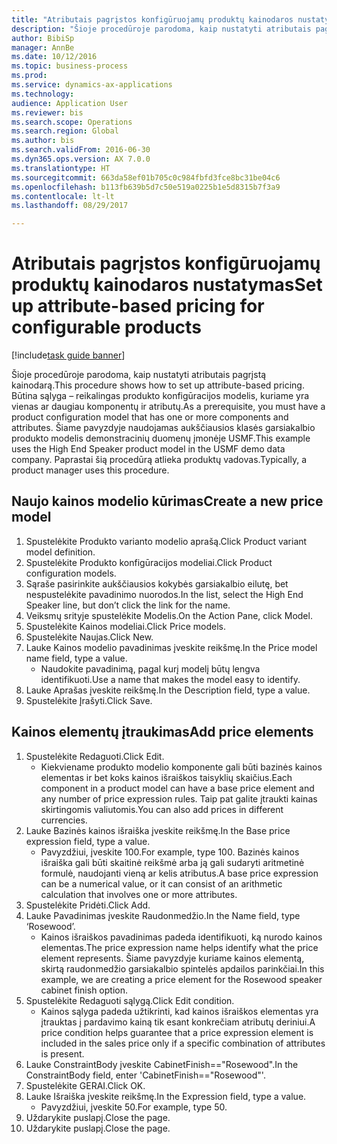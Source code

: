 ```yaml
--- 
title: "Atributais pagrįstos konfigūruojamų produktų kainodaros nustatymas"
description: "Šioje procedūroje parodoma, kaip nustatyti atributais pagrįstą kainodarą."
author: BibiSp
manager: AnnBe
ms.date: 10/12/2016
ms.topic: business-process
ms.prod: 
ms.service: dynamics-ax-applications
ms.technology: 
audience: Application User
ms.reviewer: bis
ms.search.scope: Operations
ms.search.region: Global
ms.author: bis
ms.search.validFrom: 2016-06-30
ms.dyn365.ops.version: AX 7.0.0
ms.translationtype: HT
ms.sourcegitcommit: 663da58ef01b705c0c984fbfd3fce8bc31be04c6
ms.openlocfilehash: b113fb639b5d7c50e519a0225b1e5d8315b7f3a9
ms.contentlocale: lt-lt
ms.lasthandoff: 08/29/2017

---
```

# <a name="set-up-attribute-based-pricing-for-configurable-products"></a><span data-ttu-id="4c969-103">Atributais pagrįstos konfigūruojamų produktų kainodaros nustatymas</span><span class="sxs-lookup"><span data-stu-id="4c969-103">Set up attribute-based pricing for configurable products</span></span>

[!include[task guide banner](../../includes/task-guide-banner.md)]

<span data-ttu-id="4c969-104">Šioje procedūroje parodoma, kaip nustatyti atributais pagrįstą kainodarą.</span><span class="sxs-lookup"><span data-stu-id="4c969-104">This procedure shows how to set up attribute-based pricing.</span></span> <span data-ttu-id="4c969-105">Būtina sąlyga – reikalingas produkto konfigūracijos modelis, kuriame yra vienas ar daugiau komponentų ir atributų.</span><span class="sxs-lookup"><span data-stu-id="4c969-105">As a prerequisite, you must have a product configuration model that has one or more components and attributes.</span></span> <span data-ttu-id="4c969-106">Šiame pavyzdyje naudojamas aukščiausios klasės garsiakalbio produkto modelis demonstracinių duomenų įmonėje USMF.</span><span class="sxs-lookup"><span data-stu-id="4c969-106">This example uses the High End Speaker product model in the USMF demo data company.</span></span> <span data-ttu-id="4c969-107">Paprastai šią procedūrą atlieka produktų vadovas.</span><span class="sxs-lookup"><span data-stu-id="4c969-107">Typically, a product manager uses this procedure.</span></span>


## <a name="create-a-new-price-model"></a><span data-ttu-id="4c969-108">Naujo kainos modelio kūrimas</span><span class="sxs-lookup"><span data-stu-id="4c969-108">Create a new price model</span></span>
1. <span data-ttu-id="4c969-109">Spustelėkite Produkto varianto modelio aprašą.</span><span class="sxs-lookup"><span data-stu-id="4c969-109">Click Product variant model definition.</span></span>
2. <span data-ttu-id="4c969-110">Spustelėkite Produkto konfigūracijos modeliai.</span><span class="sxs-lookup"><span data-stu-id="4c969-110">Click Product configuration models.</span></span>
3. <span data-ttu-id="4c969-111">Sąraše pasirinkite aukščiausios kokybės garsiakalbio eilutę, bet nespustelėkite pavadinimo nuorodos.</span><span class="sxs-lookup"><span data-stu-id="4c969-111">In the list, select the High End Speaker line, but don’t click the link for the name.</span></span>
4. <span data-ttu-id="4c969-112">Veiksmų srityje spustelėkite Modelis.</span><span class="sxs-lookup"><span data-stu-id="4c969-112">On the Action Pane, click Model.</span></span>
5. <span data-ttu-id="4c969-113">Spustelėkite Kainos modeliai.</span><span class="sxs-lookup"><span data-stu-id="4c969-113">Click Price models.</span></span>
6. <span data-ttu-id="4c969-114">Spustelėkite Naujas.</span><span class="sxs-lookup"><span data-stu-id="4c969-114">Click New.</span></span>
7. <span data-ttu-id="4c969-115">Lauke Kainos modelio pavadinimas įveskite reikšmę.</span><span class="sxs-lookup"><span data-stu-id="4c969-115">In the Price model name field, type a value.</span></span>
    * <span data-ttu-id="4c969-116">Naudokite pavadinimą, pagal kurį modelį būtų lengva identifikuoti.</span><span class="sxs-lookup"><span data-stu-id="4c969-116">Use a name that makes the model easy to identify.</span></span>  
8. <span data-ttu-id="4c969-117">Lauke Aprašas įveskite reikšmę.</span><span class="sxs-lookup"><span data-stu-id="4c969-117">In the Description field, type a value.</span></span>
9. <span data-ttu-id="4c969-118">Spustelėkite Įrašyti.</span><span class="sxs-lookup"><span data-stu-id="4c969-118">Click Save.</span></span>

## <a name="add-price-elements"></a><span data-ttu-id="4c969-119">Kainos elementų įtraukimas</span><span class="sxs-lookup"><span data-stu-id="4c969-119">Add price elements</span></span>
1. <span data-ttu-id="4c969-120">Spustelėkite Redaguoti.</span><span class="sxs-lookup"><span data-stu-id="4c969-120">Click Edit.</span></span>
    * <span data-ttu-id="4c969-121">Kiekviename produkto modelio komponente gali būti bazinės kainos elementas ir bet koks kainos išraiškos taisyklių skaičius.</span><span class="sxs-lookup"><span data-stu-id="4c969-121">Each component in a product model can have a base price element and any number of price expression rules.</span></span> <span data-ttu-id="4c969-122">Taip pat galite įtraukti kainas skirtingomis valiutomis.</span><span class="sxs-lookup"><span data-stu-id="4c969-122">You can also add prices in different currencies.</span></span>  
2. <span data-ttu-id="4c969-123">Lauke Bazinės kainos išraiška įveskite reikšmę.</span><span class="sxs-lookup"><span data-stu-id="4c969-123">In the Base price expression field, type a value.</span></span>
    * <span data-ttu-id="4c969-124">Pavyzdžiui, įveskite 100.</span><span class="sxs-lookup"><span data-stu-id="4c969-124">For example, type 100.</span></span>   <span data-ttu-id="4c969-125">Bazinės kainos išraiška gali būti skaitinė reikšmė arba ją gali sudaryti aritmetinė formulė, naudojanti vieną ar kelis atributus.</span><span class="sxs-lookup"><span data-stu-id="4c969-125">A base price expression can be a numerical value, or it can consist of an arithmetic calculation that involves one or more attributes.</span></span>  
3. <span data-ttu-id="4c969-126">Spustelėkite Pridėti.</span><span class="sxs-lookup"><span data-stu-id="4c969-126">Click Add.</span></span>
4. <span data-ttu-id="4c969-127">Lauke Pavadinimas įveskite Raudonmedžio.</span><span class="sxs-lookup"><span data-stu-id="4c969-127">In the Name field, type ‘Rosewood’.</span></span>
    * <span data-ttu-id="4c969-128">Kainos išraiškos pavadinimas padeda identifikuoti, ką nurodo kainos elementas.</span><span class="sxs-lookup"><span data-stu-id="4c969-128">The price expression name helps identify what the price element represents.</span></span> <span data-ttu-id="4c969-129">Šiame pavyzdyje kuriame kainos elementą, skirtą raudonmedžio garsiakalbio spintelės apdailos parinkčiai.</span><span class="sxs-lookup"><span data-stu-id="4c969-129">In this example, we are creating a price element for the Rosewood speaker cabinet finish option.</span></span>  
5. <span data-ttu-id="4c969-130">Spustelėkite Redaguoti sąlygą.</span><span class="sxs-lookup"><span data-stu-id="4c969-130">Click Edit condition.</span></span>
    * <span data-ttu-id="4c969-131">Kainos sąlyga padeda užtikrinti, kad kainos išraiškos elementas yra įtrauktas į pardavimo kainą tik esant konkrečiam atributų deriniui.</span><span class="sxs-lookup"><span data-stu-id="4c969-131">A price condition helps guarantee that a price expression element is included in the sales price only if a specific combination of attributes is present.</span></span>  
6. <span data-ttu-id="4c969-132">Lauke ConstraintBody įveskite CabinetFinish=="Rosewood".</span><span class="sxs-lookup"><span data-stu-id="4c969-132">In the ConstraintBody field, enter 'CabinetFinish=="Rosewood"'.</span></span>
7. <span data-ttu-id="4c969-133">Spustelėkite GERAI.</span><span class="sxs-lookup"><span data-stu-id="4c969-133">Click OK.</span></span>
8. <span data-ttu-id="4c969-134">Lauke Išraiška įveskite reikšmę.</span><span class="sxs-lookup"><span data-stu-id="4c969-134">In the Expression field, type a value.</span></span>
    * <span data-ttu-id="4c969-135">Pavyzdžiui, įveskite 50.</span><span class="sxs-lookup"><span data-stu-id="4c969-135">For example, type 50.</span></span>  
9. <span data-ttu-id="4c969-136">Uždarykite puslapį.</span><span class="sxs-lookup"><span data-stu-id="4c969-136">Close the page.</span></span>
10. <span data-ttu-id="4c969-137">Uždarykite puslapį.</span><span class="sxs-lookup"><span data-stu-id="4c969-137">Close the page.</span></span>


